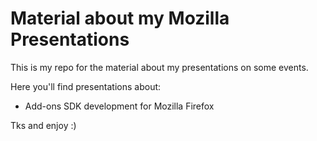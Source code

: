 # Material about my Mozilla Presentations

This is my repo for the material about my presentations on some events.

Here you'll find presentations about:

* Add-ons SDK development for Mozilla Firefox

Tks and enjoy :)
